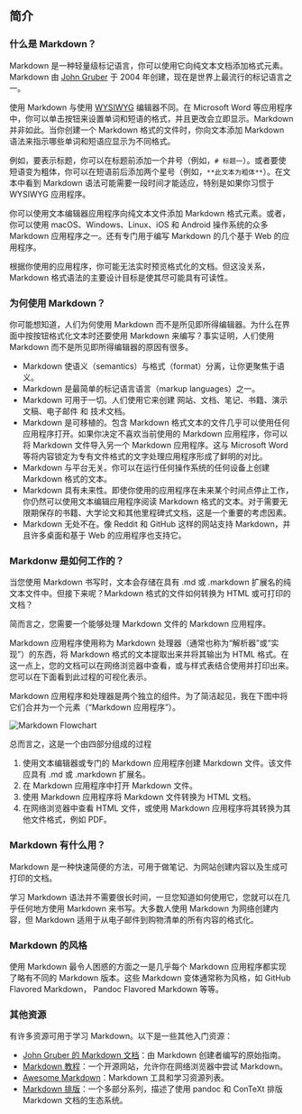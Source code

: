 ## 简介

### 什么是 Markdown？

Markdown 是一种轻量级标记语言，你可以使用它向纯文本文档添加格式元素。Markdown 由 [John Gruber] 于 2004 年创建，现在是世界上最流行的标记语言之一。

[John Gruber]: https://daringfireball.net/projects/markdown/

使用 Markdown 与使用 [WYSIWYG](https://en.wikipedia.org/wiki/WYSIWYG) 编辑器不同。在 Microsoft Word 等应用程序中，你可以单击按钮来设置单词和短语的格式，并且更改会立即显示。Markdown 并非如此。当你创建一个 Markdown 格式的文件时，你向文本添加 Markdown 语法来指示哪些单词和短语应显示为不同格式。

例如，要表示标题，你可以在标题前添加一个井号（例如，`# 标题一`）。或者要使短语变为粗体，你可以在短语前后添加两个星号（例如，`**此文本为粗体**`）。在文本中看到 Markdown 语法可能需要一段时间才能适应，特别是如果你习惯于 WYSIWYG 应用程序。

你可以使用文本编辑器应用程序向纯文本文件添加 Markdown 格式元素。或者，你可以使用 macOS、Windows、Linux、iOS 和 Android 操作系统的众多 Markdown 应用程序之一。还有专门用于编写 Markdown 的几个基于 Web 的应用程序。

根据你使用的应用程序，你可能无法实时预览格式化的文档。但这没关系， Markdown 格式语法的主要设计目标是使其尽可能具有可读性。

### 为何使用 Markdown？

你可能想知道，人们为何使用 Markdown 而不是所见即所得编辑器。为什么在界面中按按钮格式化文本时还要使用 Markdown 来编写？事实证明，人们使用 Markdown 而不是所见即所得编辑器的原因有很多。

- Markdown 使语义（semantics）与格式（format）分离，让你更聚焦于语义。
- Markdown 是最简单的标记语言语言（markup languages）之一。
- Markdown 可用于一切。人们使用它来创建 网站、文档、笔记、书籍、演示文稿、电子邮件 和 技术文档。
- Markdown 是可移植的。包含 Markdown 格式文本的文件几乎可以使用任何应用程序打开。如果你决定不喜欢当前使用的 Markdown 应用程序，你可以将 Markdown 文件导入另一个 Markdown 应用程序。这与 Microsoft Word 等将内容锁定为专有文件格式的文字处理应用程序形成了鲜明的对比。
- Markdown 与平台无关。你可以在运行任何操作系统的任何设备上创建 Markdown 格式的文本。
- Markdown 具有未来性。即使你使用的应用程序在未来某个时间点停止工作，你仍然可以使用文本编辑应用程序阅读 Markdown 格式的文本。对于需要无限期保存的书籍、大学论文和其他里程碑式文档，这是一个重要的考虑因素。
- Markdown 无处不在。像 Reddit 和 GitHub 这样的网站支持 Markdown，并且许多桌面和基于 Web 的应用程序也支持它。

### Markdonw 是如何工作的？

当您使用 Markdown 书写时，文本会存储在具有 .md 或 .markdown 扩展名的纯文本文件中。但接下来呢？Markdown 格式的文件如何转换为 HTML 或可打印的文档？

简而言之，您需要一个能够处理 Markdown 文件的 Markdown 应用程序。

Markdown 应用程序使用称为 Markdown 处理器（通常也称为“解析器”或“实现”）的东西，将 Markdown 格式的文本提取出来并将其输出为 HTML 格式。在这一点上，您的文档可以在网络浏览器中查看，或与样式表结合使用并打印出来。您可以在下面看到此过程的可视化表示。

Markdown 应用程序和处理器是两个独立的组件。为了简洁起见，我在下图中将它们合并为一个元素（“Markdown 应用程序”）。

![Markdown Flowchart](../images/markdown-flowchart.png)

总而言之，这是一个由四部分组成的过程

1. 使用文本编辑器或专门的 Markdown 应用程序创建 Markdown 文件。该文件应具有 .md 或 .markdown 扩展名。
2. 在 Markdown 应用程序中打开 Markdown 文件。
3. 使用 Markdown 应用程序将 Markdown 文件转换为 HTML 文档。
4. 在网络浏览器中查看 HTML 文件，或使用 Markdown 应用程序将其转换为其他文件格式，例如 PDF。

### Markdown 有什么用？

Markdown 是一种快速简便的方法，可用于做笔记、为网站创建内容以及生成可打印的文档。

学习 Markdown 语法并不需要很长时间，一旦您知道如何使用它，您就可以在几乎任何地方使用 Markdown 来书写。大多数人使用 Markdown 为网络创建内容，但 Markdown 适用于从电子邮件到购物清单的所有内容的格式化。

### Markdown 的风格

使用 Markdown 最令人困惑的方面之一是几乎每个 Markdown 应用程序都实现了略有不同的 Markdown 版本。这些 Markdown 变体通常称为风格，如 GitHub Flavored Markdown， Pandoc Flavored Markdown 等等。

### 其他资源

有许多资源可用于学习 Markdown。以下是一些其他入门资源：

- [John Gruber 的 Markdown 文档](https://daringfireball.net/projects/markdown/)：由 Markdown 创建者编写的原始指南。
- [Markdown 教程](https://www.markdowntutorial.com/)：一个开源网站，允许你在网络浏览器中尝试 Markdown。
- [Awesome Markdown](https://github.com/mundimark/awesome-markdown)：Markdown 工具和学习资源列表。
- [Markdown 排版](https://dave.autonoma.ca/blog/2019/05/22/typesetting-markdown-part-1)：一个多部分系列，描述了使用 pandoc 和 ConTeXt 排版 Markdown 文档的生态系统。
